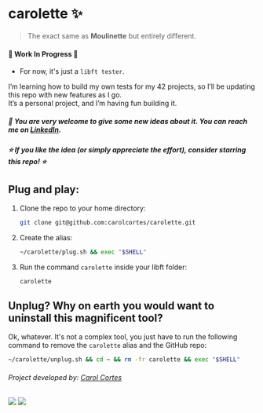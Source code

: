 # carolette ✨
> The exact same as **Moulinette** but entirely different.

#### 🚧 Work In Progress 🚧
* For now, it's just a `libft tester`.


I’m learning how to build my own tests for my 42 projects, so I’ll be updating this repo with new features as I go. <br>
It’s a personal project, and I’m having fun building it.

##### 🔗 You are very welcome to give some new ideas about it. You can reach me on [LinkedIn](https://www.linkedin.com/in/carolinecortess/).

##### ⭐ If you like the idea (or simply appreciate the effort), consider starring this repo! ⭐


## Plug and play:
1. Clone the repo to your home directory:
   
   ```bash
   git clone git@github.com:carolcortes/carolette.git
   ```

3. Create the alias:
   
   ```bash
   ~/carolette/plug.sh && exec "$SHELL"
   ```

4. Run the command `carolette` inside your libft folder:
   
   ```bash
   carolette
   ```

## Unplug? Why on earth you would want to uninstall this magnificent tool?
Ok, whatever. It's not a complex tool, you just have to run the following command to remove the `carolette` alias and the GitHub repo:
   
   ```bash
   ~/carolette/unplug.sh && cd ~ && rm -fr carolette && exec "$SHELL"
   ```


###### Project developed by: [Carol Cortes](https://github.com/carolcortes)

  <a href = "mailto:caroline.ocortes@gmail.com"><img src="https://img.shields.io/badge/-Gmail-%23333?style=for-the-badge&logo=gmail&logoColor=white" target="_blank"></a>
  <a href="https://www.linkedin.com/in/carolinecortess/" target="_blank"><img src="https://img.shields.io/badge/-LinkedIn-%230077B5?style=for-the-badge&logo=linkedin&logoColor=white"></a>
